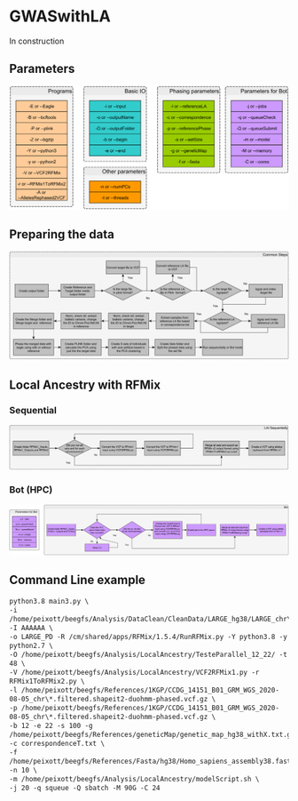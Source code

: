 # GWASwithLA

In construction


## Parameters 

![Parameters](./Figures/Parameters.png?style=centerme)

## Preparing the data

![Common](./Figures/mergePhaseSplit.png?style=centerme)

## Local Ancestry with RFMix

### Sequential

![Sequential](./Figures/sequential.png?style=centerme)

### Bot (HPC)

![Sequential](./Figures/Bot.png?style=centerme)

## Command Line example

```
python3.8 main3.py \
-i /home/peixott/beegfs/Analysis/DataClean/CleanData/LARGE_hg38/LARGE_chr\* -I AAAAAA \
-o LARGE_PD -R /cm/shared/apps/RFMix/1.5.4/RunRFMix.py -Y python3.8 -y python2.7 \
-O /home/peixott/beegfs/Analysis/LocalAncestry/TesteParallel_12_22/ -t 48 \
-V /home/peixott/beegfs/Analysis/LocalAncestry/VCF2RFMix1.py -r RFMix1ToRFMix2.py \
-l /home/peixott/beegfs/References/1KGP/CCDG_14151_B01_GRM_WGS_2020-08-05_chr\*.filtered.shapeit2-duohmm-phased.vcf.gz \
-p /home/peixott/beegfs/References/1KGP/CCDG_14151_B01_GRM_WGS_2020-08-05_chr\*.filtered.shapeit2-duohmm-phased.vcf.gz \
-b 12 -e 22 -s 100 -g /home/peixott/beegfs/References/geneticMap/genetic_map_hg38_withX.txt.gz -c correspondenceT.txt \
-f /home/peixott/beegfs/References/Fasta/hg38/Homo_sapiens_assembly38.fasta -n 10 \
-m /home/peixott/beegfs/Analysis/LocalAncestry/modelScript.sh \
-j 20 -q squeue -Q sbatch -M 90G -C 24
```
